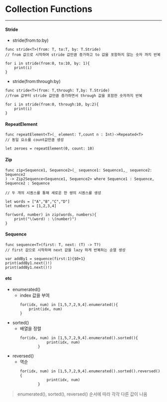# Collection Functions
---
#### Stride
- stride(from:to:by)
```
func stride<T>(from: T, to:T, by: T.Stride)
// from 값으로 시작하여 stride 값만큼 증가하고 to 값을 포함하지 않는 숫자 까지 반복

for i in stride(from:0, to:10, by: 1){
	print(i)
}
```
- stride(from:through:by)
```
func stride<T>(from: T,through: T,by: T.Stride)
//from 값부터 stride 값만큼 증가하면서 through 값을 포함한 숫자까지 반복

for i in stride(from:0, through:10, by:2){
	print(i)
}
```

#### RepeatElement
```
func repeatElement<T>(_ element: T,count n : Int)->Repeated<T>
// 동일 요소를 count값만큼 생성

let zeroes = repeatElement(0, count: 10)
```

#### Zip
```
func zip<Sequence1, Sequence2>(_ sequence1: Sequence1,_ sequence2: Sequence2
) -> Zip2Sequence<Sequence1, Sequence2> where Sequence1 : Sequence, Sequence2 : Sequence

// 두 개의 시퀀스를 통해 새로운 한 쌍의 시퀀스를 생성

let words = ["A","B","C","D"]
let numbers = [1,2,3,4]

for(word, number) in zip(words, numbers){
	print("\(word) : \(number)")
}
```
#### Sequence
```
func sequence<T>(first: T, next: (T) -> T?)
// first 값으로 시작하여 next 값을 lazy 하게 반복하는 순열 생성

var addBy1 = sequence(first:1){$0+1}
print(addBy1.next()!)
print(addBy1.next()!)
```
#### etc
- enumerated()
	- index 값을 부여
		```
		for(idx, num) in [1,5,7,2,9,4].enumerated(){
			print(idx, num)
		}
		```
- sorted()
	- 배열을 정렬
		```
		for(idx, num) in [1,5,7,2,9,4].enumerated().sorted(){
					print(idx, num)
				}
		```
- reversed()
	- 역순
		```
		for(idx, num) in [1,5,7,2,9,4].enumerated().sorted().reversed(){
					print(idx, num)
				}
		```

> enumerated(), sorted(), reversed() 순서에 따라 각각 다른 값이 나옴

